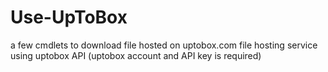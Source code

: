 # Use-UpToBox
a few cmdlets to download file hosted on uptobox.com file hosting service using uptobox API (uptobox account and API key is required)
